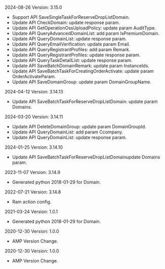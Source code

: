 2024-08-26 Version: 3.15.0
- Support API SaveSingleTaskForReserveDropListDomain.
- Update API CheckDomain: update response param.
- Update API GetOperationOssUploadPolicy: update param AuditType.
- Update API QueryAdvancedDomainList: add param IsPremiumDomain.
- Update API QueryDomainList: update response param.
- Update API QueryEmailVerification: update param Email.
- Update API QueryRegistrantProfiles: add param Remark.
- Update API QueryRegistrantProfiles: update response param.
- Update API QueryTaskDetailList: update response param.
- Update API SaveBatchDomainRemark: update param InstanceIds.
- Update API SaveBatchTaskForCreatingOrderActivate: update param OrderActivateParam.
- Update API SaveDomainGroup: update param DomainGroupName.


2024-04-12 Version: 3.14.13
- Update API SaveBatchTaskForReserveDropListDomain: update param Domains.


2024-03-20 Version: 3.14.11
- Update API DeleteDomainGroup: update param DomainGroupId.
- Update API QueryDomainList: add param Ccompany.
- Update API QueryDomainList: update response param.


2024-01-25 Version: 3.14.10
- Update API SaveBatchTaskForReserveDropListDomainupdate Domains param.


2023-11-07 Version: 3.14.9
- Generated python 2018-01-29 for Domain.

2022-07-21 Version: 3.14.8
- Ram action config.

2021-03-24 Version: 1.0.1
- Generated python 2018-01-29 for Domain.

2020-12-30 Version: 1.0.0
- AMP Version Change.

2020-12-30 Version: 1.0.0
- AMP Version Change.

